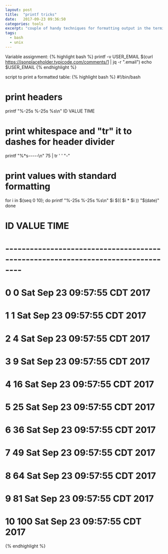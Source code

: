 ```yaml
---
layout: post
title:  "printf tricks"
date:   2017-09-23 09:36:50
categories: tools
excerpt: "couple of handy techniques for formatting output in the terminal"
tags:
  - bash
  - unix
---
```


Variable assignment:
{% highlight bash %}
printf -v USER_EMAIL $(curl https://jsonplaceholder.typicode.com/comments/1 | jq -r ".email")
echo $USER_EMAIL
{% endhighlight %}

script to print a formatted table:
{% highlight bash %}
#!/bin/bash

# print headers
printf "%-25s %-25s %s\n" ID VALUE TIME
# print whitespace and "tr" it to dashes for header divider
printf "%*s-----\n" 75 | tr ' ' "-"
# print values with standard formatting
for i in $(seq 0 10); do
  printf "%-25s %-25s %s\n" $i $(( $i * $i )) "$(date)"
done

# ID                        VALUE                     TIME
# --------------------------------------------------------------------------------
# 0                         0                         Sat Sep 23 09:57:55 CDT 2017
# 1                         1                         Sat Sep 23 09:57:55 CDT 2017
# 2                         4                         Sat Sep 23 09:57:55 CDT 2017
# 3                         9                         Sat Sep 23 09:57:55 CDT 2017
# 4                         16                        Sat Sep 23 09:57:55 CDT 2017
# 5                         25                        Sat Sep 23 09:57:55 CDT 2017
# 6                         36                        Sat Sep 23 09:57:55 CDT 2017
# 7                         49                        Sat Sep 23 09:57:55 CDT 2017
# 8                         64                        Sat Sep 23 09:57:55 CDT 2017
# 9                         81                        Sat Sep 23 09:57:55 CDT 2017
# 10                        100                       Sat Sep 23 09:57:55 CDT 2017

{% endhighlight %}

